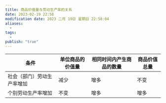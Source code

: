 ```yaml
---
title: 商品价值量与劳动生产率的关系
date: 2023-02-19 22:58
modification date: 2023 二月 19日 星期日 22:58:04
aliases:
  - 
tags:
  - 
publish: "true"
---
```


| 条件                       | 单位商品的价值量 | 相同时间内产生商品的数量 | 商品价值总量 |
| -------------------------- | ---------------- | ------------------------ | ------------ |
| 社会（部门）劳动生产率增加 | 减少             | 增多                     | 不变         |
| 个别劳动生产率增加         | 不变             | 增多                     |    增多          |
